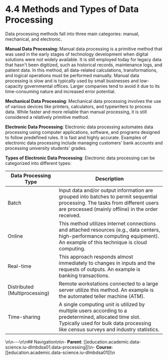 # 4.4 Methods and Types of Data Processing

Data processing methods fall into three main categories: manual, mechanical, and electronic.

**Manual Data Processing**: Manual data processing is a primitive method that was used in the early stages of technology development when digital solutions were not widely available. It is still employed today for legacy data that hasn't been digitized, such as historical records, maintenance logs, and patient data. In this method, all data-related calculations, transformations, and logical operations must be performed manually. Manual data processing is slow and is typically used by small businesses and low-capacity governmental offices. Larger companies tend to avoid it due to its time-consuming nature and increased error potential.

**Mechanical Data Processing**: Mechanical data processing involves the use of various devices like printers, calculators, and typewriters to process data. While faster and more reliable than manual processing, it is still considered a relatively primitive method.

**Electronic Data Processing**: Electronic data processing automates data processing using computer applications, software, and programs designed to follow predefined rules. It is fast and highly accurate. Examples of electronic data processing include managing customers' bank accounts and processing university students' grades.

**Types of Electronic Data Processing**: Electronic data processing can be categorized into different types:

| Data Processing Type          | Description                                                                                                                                                                                   |
| ----------------------------- | --------------------------------------------------------------------------------------------------------------------------------------------------------------------------------------------- |
| Batch                         | Input data and/or output information are grouped into batches to permit sequential processing. The tasks from different users are processed (mainly offline) in the order received.           |
| Online                        | This method utilizes internet connections and attached resources (e.g., data centers, high-performance computing equipment). An example of this technique is cloud computing.                 |
| Real-time                     | This approach responds almost immediately to changes in inputs and the requests of outputs. An example is banking transactions.                                                               |
| Distributed (Multiprocessing) | Remote workstations connected to a large server utilize this method. An example is the automated teller machine (ATM).                                                                        |
| Time-sharing                  | A single computing unit is utilized by multiple users according to a predetermined, allocated time slot. Typically used for bulk data processing like census surveys and industry statistics. |

\n\n---\n\n## Navigation\n\n- **Parent**: [[education.academic.data-science.iu-dlmbdsa01.data-processing]]\n- **Course**: [[education.academic.data-science.iu-dlmbdsa01]]\n